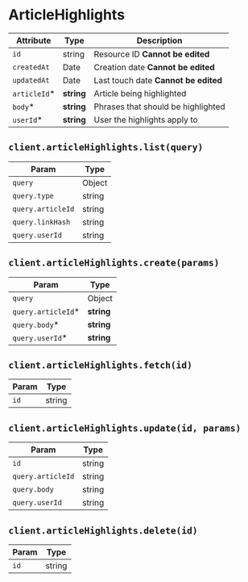 # ArticleHighlights

| Attribute | Type | Description |
| --------- | ---- | ----------- |
| `id`         | string     | Resource ID **Cannot be edited** |
| `createdAt`  | Date       | Creation date **Cannot be edited** |
| `updatedAt`  | Date       | Last touch date **Cannot be edited** |
| `articleId`* | **string** | Article being highlighted |
| `body`*      | **string** | Phrases that should be highlighted |
| `userId`*    | **string** | User the highlights apply to |

## `client.articleHighlights.list(query)`

| Param | Type |
|-------|------|
| `query`           | Object |
| `query.type`      | string |
| `query.articleId` | string |
| `query.linkHash`  | string |
| `query.userId`    | string |

## `client.articleHighlights.create(params)`

| Param | Type |
|-------|------|
| `query`            | Object |
| `query.articleId`* | **string** |
| `query.body`*      | **string** |
| `query.userId`*    | **string** |

## `client.articleHighlights.fetch(id)`

| Param | Type |
|-------|------|
| `id` | string |

## `client.articleHighlights.update(id, params)`

| Param | Type |
|-------|------|
| `id`              | string |
| `query.articleId` | string |
| `query.body`      | string |
| `query.userId`    | string |

## `client.articleHighlights.delete(id)`

| Param | Type |
|-------|------|
| `id` | string |
